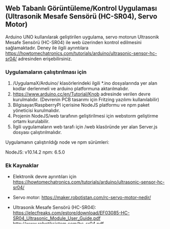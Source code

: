 ## Web Tabanlı Görüntüleme/Kontrol Uygulaması (Ultrasonik Mesafe Sensörü (HC-SR04), Servo Motor)

Arduino UNO kullanılarak geliştirilen uygulama, servo motorun Ultrasonik Mesafe Sensörü (HC-SR04) ile web üzerinden 
kontrol edilmesini sağlamaktadır. 
Deney ile ilgili ayrıntılara <https://howtomechatronics.com/tutorials/arduino/ultrasonic-sensor-hc-sr04/> adresinden erişebilirsiniz.

### Uygulamaların çalıştırılması için

1. /UygulamaX/Arduino/ klasörlerindeki ilgili *.ino dosyalarında yer alan kodlar derlenmeli ve arduino platformuna aktarılmalıdır.
2. https://www.arduino.cc/en/Tutorial/Knob adresinde verilen devre kurulmalıdır. (Devrenin PCB tasarımı için Fritzing yazılımı kullanılabilir)
3. Bilgisayar/RaspberryPI içerisine NodeJS platformu ve npm paket yöneticisi kurulmalıdır.
4. Projenin NodeJS/web tarafının geliştirilmesi için webstorm geliştirme ortamı kurulabilir.
5. İlgili uygulamaların web tarafı için /web klasöründe yer alan Server.js dosyası çalıştırılmalıdır.

Uygulamanın çalıştırıldığı node ve npm sürümleri:

NodeJS: v10.14.2
npm: 6.5.0

### Ek Kaynaklar

* Elektronik devre ayrıntıları için  <https://howtomechatronics.com/tutorials/arduino/ultrasonic-sensor-hc-sr04/>

* Servo motor:  <https://maker.robotistan.com/rc-servo-motor-nedir/>

* Ultrasonik Mesafe Sensörü (HC-SR04): <https://elecfreaks.com/estore/download/EF03085-HC-SR04_Ultrasonic_Module_User_Guide.pdf> <http://www.robotiksistem.com/hc_sr04.pdf>

* HTML (İstemci Tarafı) konusunda ayrıntılı bilgi için <https://www.w3schools.com/html/default.asp>

* JQuery (İstemci Tarafı) konusunda ayrıntılı bilgi için <https://www.w3schools.com/jquery/default.asp>

* CSS (İstemci Tarafı) konusunda ayrıntılı bilgi için <https://www.w3schools.com/css/default.asp>

* Bootstrap (İstemci Tarafı) konusunda ayrıntılı bilgi için <https://www.w3schools.com/bootstrap/default.asp>

* NodeJS (Sunucu Tarafı) konusunda ayrıntılı bilgi için <https://www.w3schools.com/nodejs/default.asp>

